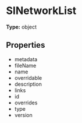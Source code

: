 # SINetworkList


**Type:** object

## Properties
* metadata
* fileName
* name
* overridable
* description
* links
* id
* overrides
* type
* version
